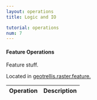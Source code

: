 ```yaml
---
layout: operations
title: Logic and IO

tutorial: operations
num: 7
---
```


#### Feature Operations

Feature stuff.

Located in [geotrellis.raster.feature.](http://azavea.github.com/geotrellis/latest/api/#geotrellis.raster.op.local.package)

<table class="bordered-table zebra-striped">
      <thead>
          <tr>
            <th>Operation</th>
            <th>Description</th>
          </tr>
        </thead>
        <tbody>

</tbody>
</table>
